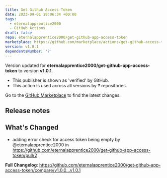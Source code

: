 ```yaml
---
title: Get Github Access Token
date: 2023-09-01 19:06:34 +00:00
tags:
  - eternalapprentice2000
  - GitHub Actions
draft: false
repo: eternalapprentice2000/get-github-app-access-token
marketplace: https://github.com/marketplace/actions/get-github-access-token
version: v1.0.1
dependentsNumber: '?'
---
```



Version updated for **eternalapprentice2000/get-github-app-access-token** to version **v1.0.1**.
- This publisher is shown as 'verified' by GitHub.
- This action is used across all versions by **?** repositories.

Go to the [GitHub Marketplace](https://github.com/marketplace/actions/get-github-access-token) to find the latest changes.

## Release notes

## What's Changed
* adding error check for access token being empty by @eternalapprentice2000 in https://github.com/eternalapprentice2000/get-github-app-access-token/pull/2


**Full Changelog**: https://github.com/eternalapprentice2000/get-github-app-access-token/compare/v1.0.0...v1.0.1
